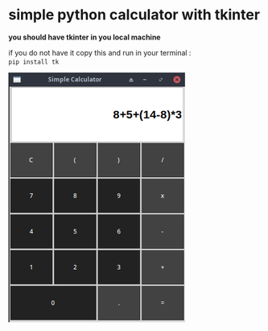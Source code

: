 # simple python calculator with tkinter

**you should have tkinter in you local machine**

if you do not have it copy this and run in your terminal :  
`pip install tk`


![simple calculator](./images/calc.png)

